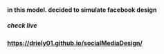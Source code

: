 #### in this model. decided to simulate facebook design

##### check live
#### https://driely01.github.io/socialMediaDesign/
